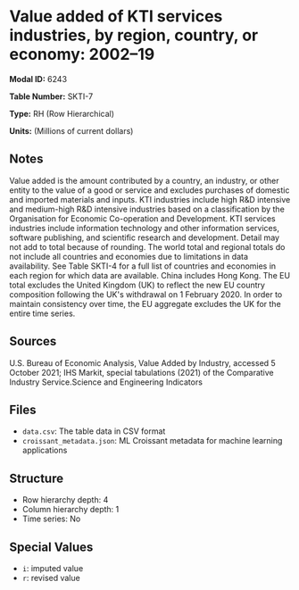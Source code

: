 # Value added of KTI services industries, by region, country, or economy: 2002–19

**Modal ID:** 6243

**Table Number:** SKTI-7

**Type:** RH (Row Hierarchical)

**Units:** (Millions of current dollars)

## Notes

Value added is the amount contributed by a country, an industry, or other entity to the value of a good or service and excludes purchases of domestic and imported materials and inputs. KTI industries include high R&D intensive and medium-high R&D intensive industries based on a classification by the Organisation for Economic Co-operation and Development. KTI services industries include information technology and other information services, software publishing, and scientific research and development. Detail may not add to total because of rounding. The world total and regional totals do not include all countries and economies due to limitations in data availability. See Table SKTI-4 for a full list of countries and economies in each region for which data are available. China includes Hong Kong. The EU total excludes the United Kingdom (UK) to reflect the new EU country composition following the UK's withdrawal on 1 February 2020. In order to maintain consistency over time, the EU aggregate excludes the UK for the entire time series.

## Sources

U.S. Bureau of Economic Analysis, Value Added by Industry, accessed 5 October 2021; IHS Markit, special tabulations (2021) of the Comparative Industry Service.Science and Engineering Indicators

## Files

- `data.csv`: The table data in CSV format
- `croissant_metadata.json`: ML Croissant metadata for machine learning applications

## Structure

- Row hierarchy depth: 4
- Column hierarchy depth: 1
- Time series: No

## Special Values

- `i`: imputed value
- `r`: revised value

